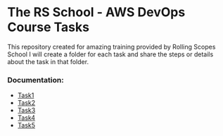 # The RS School - AWS DevOps Course Tasks
This repository created for amazing training provided by Rolling Scopes School
I will create a folder for each task and share the steps or details about the task in that folder.

### Documentation:
- [Task1](https://github.com/ozdemiremrah81/rsschool-devops-course-tasks/blob/main/task1/readme.md)
- [Task2](https://github.com/ozdemiremrah81/rsschool-devops-course-tasks/blob/task2/task2/readme.md)
- [Task3](https://github.com/ozdemiremrah81/rsschool-devops-course-tasks/blob/task3/task3/readme.md)
- [Task4](https://github.com/ozdemiremrah81/rsschool-devops-course-tasks/blob/task4/task4/readme.md)
- [Task5](https://github.com/ozdemiremrah81/rsschool-devops-course-tasks/blob/task5/task5/readme.md)
